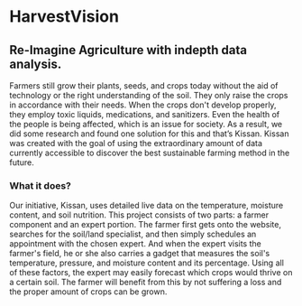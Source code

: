# HarvestVision

<h2>Re-Imagine Agriculture with indepth data analysis.</h2>

Farmers still grow their plants, seeds, and crops today without the aid of technology or the right understanding of the soil. They only raise the crops in accordance with their needs. When the crops don't develop properly, they employ toxic liquids, medications, and sanitizers. Even the health of the people is being affected, which is an issue for society. As a result, we did some research and found one solution for this and that’s Kissan. Kissan was created with the goal of using the extraordinary amount of data currently accessible to discover the best sustainable farming method in the future.

<h3>What it does?</h3>

Our initiative, Kissan, uses detailed live data on the temperature, moisture content, and soil nutrition. This project consists of two parts: a farmer component and an expert portion. The farmer first gets onto the website, searches for the soil/land specialist, and then simply schedules an appointment with the chosen expert. And when the expert visits the farmer's field, he or she also carries a gadget that measures the soil's temperature, pressure, and moisture content and its percentage. Using all of these factors, the expert may easily forecast which crops would thrive on a certain soil. The farmer will benefit from this by not suffering a loss and the proper amount of crops can be grown.

